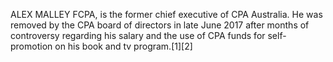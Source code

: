ALEX MALLEY FCPA, is the former chief executive of CPA Australia. He was removed by the CPA board of directors in late June 2017 after months of controversy regarding his salary and the use of CPA funds for self-promotion on his book and tv program.[1][2]
